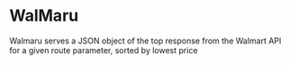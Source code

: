 WalMaru
===============

Walmaru serves a JSON object of the top response from the Walmart API for a given route parameter, sorted by lowest price
